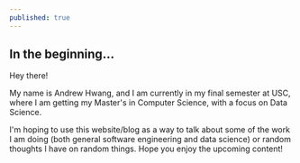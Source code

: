 ```yaml
---
published: true
---
```


## In the beginning...

Hey there!

My name is Andrew Hwang, and I am currently in my final semester at USC, where I am getting my Master's in Computer Science, with a focus on Data Science.

I'm hoping to use this website/blog as a way to talk about some of the work I am doing (both general software engineering and data science) or random thoughts I have on random things. Hope you enjoy the upcoming content!
